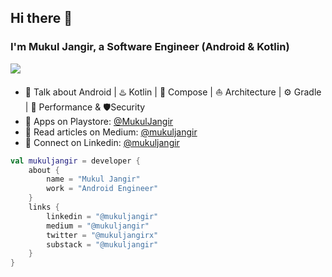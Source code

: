 ## Hi there 👋
### I'm Mukul Jangir, a Software Engineer (Android & Kotlin)
![](https://github-profile-trophy.vercel.app/?username=mukul-jangir)

- 🔭 Talk about Android | ♨️ Kotlin | 🚗 Compose | ⛵ Architecture | ⚙️ Gradle | 🚀 Performance & 🛡️Security
- 📌 Apps on Playstore: [@MukulJangir](https://play.google.com/store/apps/developer?id=Mukul+Jangir)
- 📝 Read articles on Medium: [@mukuljangir](https://medium.com/@mukuljangir)
- 🍉 Connect on Linkedin: [@mukuljangir](https://www.linkedin.com/in/mukuljangir)

```kotlin
val mukuljangir = developer {
    about {
        name = "Mukul Jangir"
        work = "Android Engineer"
    }
    links {
        linkedin = "@mukuljangir"
        medium = "@mukuljangir"
        twitter = "@mukuljangirx"
        substack = "@mukuljangir"
    }
}
```








